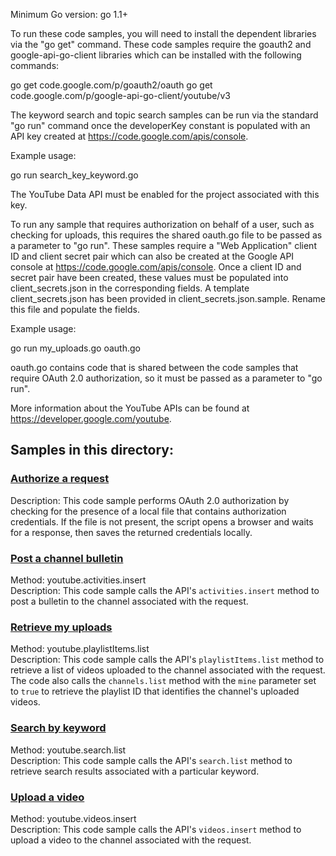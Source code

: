 Minimum Go version: go 1.1+

To run these code samples, you will need to install the dependent libraries via
the "go get" command. These code samples require the goauth2 and google-api-go-client
libraries which can be installed with the following commands:

   go get code.google.com/p/goauth2/oauth
   go get code.google.com/p/google-api-go-client/youtube/v3

The keyword search and topic search samples can be run via the standard "go run" command
once the developerKey constant is populated with an API key created at
https://code.google.com/apis/console.

Example usage:

   go run search_key_keyword.go

The YouTube Data API must be enabled for the project associated with this key.

To run any sample that requires authorization on behalf of a user, such as checking
for uploads, this requires the shared oauth.go file to be passed as a parameter to "go run".
These samples require a "Web Application" client ID and client secret pair which can
also be created at the Google API console at https://code.google.com/apis/console. Once
a client ID and secret pair have been created, these values must be populated into
client_secrets.json in the corresponding fields. A template client_secrets.json has been
provided in client_secrets.json.sample. Rename this file and populate the fields.

Example usage:

   go run my_uploads.go oauth.go

oauth.go contains code that is shared between the code samples that require OAuth 2.0 
authorization, so it must be passed as a parameter to "go run".

More information about the YouTube APIs can be found at https://developer.google.com/youtube.

## Samples in this directory:

### [Authorize a request](/go/oauth.go)

Description: This code sample performs OAuth 2.0 authorization by checking for the presence of a local file that
contains authorization credentials. If the file is not present, the script opens a browser and waits for a response,
then saves the returned credentials locally.

### [Post a channel bulletin](/go/post_bulletin.go)

Method: youtube.activities.insert<br>
Description: This code sample calls the API's <code>activities.insert</code> method to post a bulletin to the
channel associated with the request.

### [Retrieve my uploads](/go/my_uploads.go)

Method: youtube.playlistItems.list<br>
Description: This code sample calls the API's <code>playlistItems.list</code> method to retrieve a list of 
videos uploaded to the channel associated with the request. The code also calls the <code>channels.list</code> 
method with the <code>mine</code> parameter set to <code>true</code> to retrieve the playlist ID that identifies 
the channel's uploaded videos.

### [Search by keyword](/go/search_by_keyword.go)

Method: youtube.search.list<br>
Description: This code sample calls the API's <code>search.list</code> method to retrieve search results associated
with a particular keyword.

### [Upload a video](/go/upload_video.go)

Method: youtube.videos.insert<br>
Description: This code sample calls the API's <code>videos.insert</code> method to upload a video to the channel
associated with the request.
